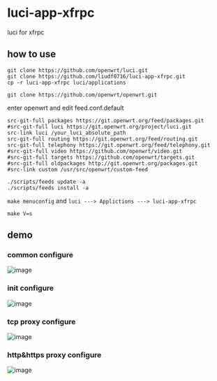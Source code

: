 # luci-app-xfrpc
luci for xfrpc

## how to use

```
git clone https://github.com/openwrt/luci.git
git clone https://github.com/liudf0716/luci-app-xfrpc.git
cp -r luci-app-xfrpc luci/applications

git clone https://github.com/openwrt/openwrt.git
```

enter openwrt and edit feed.conf.default

```
src-git-full packages https://git.openwrt.org/feed/packages.git
#src-git-full luci https://git.openwrt.org/project/luci.git
src-link luci /your_luci_absolute_path
src-git-full routing https://git.openwrt.org/feed/routing.git
src-git-full telephony https://git.openwrt.org/feed/telephony.git
#src-git-full video https://github.com/openwrt/video.git
#src-git-full targets https://github.com/openwrt/targets.git
#src-git-full oldpackages http://git.openwrt.org/packages.git
#src-link custom /usr/src/openwrt/custom-feed
```

```
./scripts/feeds update -a
./scripts/feeds install -a
```

`make menuconfig` and `luci ---> Applictions ---> luci-app-xfrpc` 

```
make V=s
```

## demo

### common configure

![image](https://user-images.githubusercontent.com/1182593/173511270-d1fb8c1d-f82c-4258-8585-2e9b0736857f.png)

### init configure

![image](https://user-images.githubusercontent.com/1182593/173511497-c4479f94-6b9c-4858-bf82-abbc57195afe.png)

### tcp proxy configure

![image](https://user-images.githubusercontent.com/1182593/173511673-cfd5b6dd-b4f9-47d4-a1ba-67d57c55f89a.png)

### http&https proxy configure

![image](https://user-images.githubusercontent.com/1182593/173511745-7e0929de-80b3-402e-a588-abab905ca085.png)
